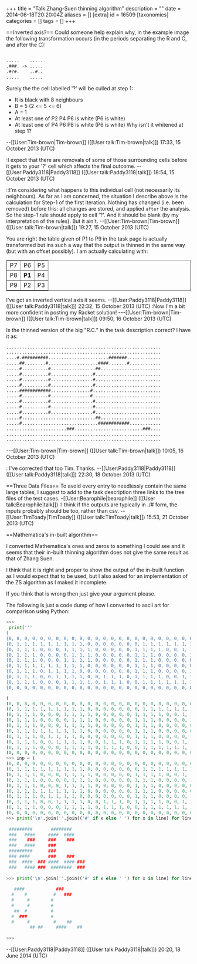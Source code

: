 +++
title = "Talk:Zhang-Suen thinning algorithm"
description = ""
date = 2014-06-18T20:20:04Z
aliases = []
[extra]
id = 16509
[taxonomies]
categories = []
tags = []
+++

==Inverted axis?==
Could someone help explain why, in the example image the following
transformation occurs (in the periods separating the R and C, and after the
C):

```txt

.....    .....
.###. -> .....
.#?#.    ..#..
.....    .....

```

Surely the the cell labelled '?' will be culled at step 1:
 - It is black with 8 neighbours
 - B = 5 (2 <= 5 <= 6)
 - A = 1
 - At least one of P2 P4 P6 is white (P6 is white)
 - At least one of P4 P6 P8 is white (P6 is white)
Why isn't it whitened at step 1?

--[[User:Tim-brown|Tim-brown]] ([[User talk:Tim-brown|talk]]) 17:33, 15 October 2013 (UTC)

:I expect that there are removals of some of those surrounding cells before it gets to your '?' cell which affects the final outcome. --[[User:Paddy3118|Paddy3118]] ([[User talk:Paddy3118|talk]]) 18:54, 15 October 2013 (UTC)

::I'm considering what happens to this individual cell (not necessarily its neighbours). As far as I am concerned, the situation I describe above is the calculation for Step-1 of the first iteration. Nothing has changed (i.e. been removed) before this: all changes are stored, and applied `after` the analysis. So the step-1 rule should apply to cell '?'. And it should be blank (by my interpretation of the rules). But it ain't.
--[[User:Tim-brown|Tim-brown]] ([[User talk:Tim-brown|talk]]) 19:27, 15 October 2013 (UTC)

You are right the table given of P1 to P9 in the task page is actually transformed but ins such a way that the output is thinned in the same way (but with an offset possibly). I am actually calculating with:
<table border="1">
  <tr><td>P7</td><td>P6</td><td>P5</td></tr>
  <tr><td>P8</td><td><b>P1</b></td><td>P4</td></tr>
  <tr><td>P9</td><td>P2</td><td>P3</td></tr>
</table>
I've got an inverted vertical axis it seems. --[[User:Paddy3118|Paddy3118]] ([[User talk:Paddy3118|talk]]) 22:32, 15 October 2013 (UTC)
:Now I'm a bit more confident in posting my Racket solution! ---[[User:Tim-brown|Tim-brown]] ([[User talk:Tim-brown|talk]]) 09:50, 16 October 2013 (UTC)

Is the thinned version of the big "R.C." in the task description correct?
I have it as:

```txt
...........................................................
...........................................................
....#.##########.......................#######.............
.....##........#...................####.......#............
.....#..........#.................##.......................
.....#..........#................#.........................
.....#..........#................#.........................
.....#..........#................#.........................
.....############...............#..........................
.....#..........#...............#..........................
.....#..........#................#.........................
.....#..........#................#.........................
.....#..........#................#.........................
.....#............................##.......................
.....#.............................############............
.......................###..........................###....
...........................................................
...........................................................
```

---[[User:Tim-brown|Tim-brown]] ([[User talk:Tim-brown|talk]]) 10:05, 16 October 2013 (UTC)

: I've corrected that too Tim. Thanks. --[[User:Paddy3118|Paddy3118]] ([[User talk:Paddy3118|talk]]) 22:30, 18 October 2013 (UTC)


==Three Data Files==
To avoid every entry to needlessly contain the same large tables, I suggest to add to the task description three links to the tree files of the test cases. -[[User:Bearophile|bearophile]] ([[User talk:Bearophile|talk]])
:I think if the outputs are typically in ./# form, the inputs probably should be too, rather than csv. --[[User:TimToady|TimToady]] ([[User talk:TimToady|talk]]) 15:53, 21 October 2013 (UTC)

==Mathematica's in-built algorithm==

I converted Mathematica's ones and zeros to something I could see and it seems that their in-built thinning algorithm does not give the same result as that of Zhang Suen.

I think that it is right and proper to show the output of the in-built function as I would expect that to be used, but I also asked for an implementation of the ZS algorithm as I maked it incomplete. 

If you think that is wrong then just give your argument please.

The following is just a code dump of how I converted to ascii art for comparison using Python:


```python
>>>
 print('''
{
{0, 0, 0, 0, 0, 0, 0, 0, 0, 0, 0, 0, 0, 0, 0, 0, 0, 0, 0, 0, 0, 0, 0, 0, 0, 0, 0, 0, 0, 0, 0, 0}, 
{0, 1, 1, 1, 1, 1, 1, 1, 1, 1, 0, 0, 0, 0, 0, 0, 0, 1, 1, 1, 1, 1, 1, 1, 1, 0, 0, 0, 0, 0, 0, 0}, 
{0, 1, 1, 1, 0, 0, 0, 1, 1, 1, 1, 0, 0, 0, 0, 0, 1, 1, 1, 1, 0, 0, 1, 1, 1, 1, 0, 0, 0, 0, 0, 0}, 
{0, 1, 1, 1, 0, 0, 0, 0, 1, 1, 1, 0, 0, 0, 0, 0, 1, 1, 1, 0, 0, 0, 0, 1, 1, 1, 0, 0, 0, 0, 0, 0}, 
{0, 1, 1, 1, 0, 0, 0, 1, 1, 1, 1, 0, 0, 0, 0, 0, 1, 1, 1, 0, 0, 0, 0, 0, 0, 0, 0, 0, 0, 0, 0, 0}, 
{0, 1, 1, 1, 1, 1, 1, 1, 1, 1, 0, 0, 0, 0, 0, 0, 1, 1, 1, 0, 0, 0, 0, 0, 0, 0, 0, 0, 0, 0, 0, 0}, 
{0, 1, 1, 1, 0, 1, 1, 1, 1, 0, 0, 0, 0, 0, 0, 0, 1, 1, 1, 0, 0, 0, 0, 1, 1, 1, 0, 0, 0, 0, 0, 0}, 
{0, 1, 1, 1, 0, 0, 1, 1, 1, 1, 0, 0, 1, 1, 1, 0, 1, 1, 1, 1, 0, 0, 1, 1, 1, 1, 0, 1, 1, 1, 0, 0}, 
{0, 1, 1, 1, 0, 0, 0, 1, 1, 1, 1, 0, 1, 1, 1, 0, 0, 1, 1, 1, 1, 1, 1, 1, 1, 0, 0, 1, 1, 1, 0, 0}, 
{0, 0, 0, 0, 0, 0, 0, 0, 0, 0, 0, 0, 0, 0, 0, 0, 0, 0, 0, 0, 0, 0, 0, 0, 0, 0, 0, 0, 0, 0, 0, 0}}'''.replace('{', '(').replace('}', ')'))

(
(0, 0, 0, 0, 0, 0, 0, 0, 0, 0, 0, 0, 0, 0, 0, 0, 0, 0, 0, 0, 0, 0, 0, 0, 0, 0, 0, 0, 0, 0, 0, 0), 
(0, 1, 1, 1, 1, 1, 1, 1, 1, 1, 0, 0, 0, 0, 0, 0, 0, 1, 1, 1, 1, 1, 1, 1, 1, 0, 0, 0, 0, 0, 0, 0), 
(0, 1, 1, 1, 0, 0, 0, 1, 1, 1, 1, 0, 0, 0, 0, 0, 1, 1, 1, 1, 0, 0, 1, 1, 1, 1, 0, 0, 0, 0, 0, 0), 
(0, 1, 1, 1, 0, 0, 0, 0, 1, 1, 1, 0, 0, 0, 0, 0, 1, 1, 1, 0, 0, 0, 0, 1, 1, 1, 0, 0, 0, 0, 0, 0), 
(0, 1, 1, 1, 0, 0, 0, 1, 1, 1, 1, 0, 0, 0, 0, 0, 1, 1, 1, 0, 0, 0, 0, 0, 0, 0, 0, 0, 0, 0, 0, 0), 
(0, 1, 1, 1, 1, 1, 1, 1, 1, 1, 0, 0, 0, 0, 0, 0, 1, 1, 1, 0, 0, 0, 0, 0, 0, 0, 0, 0, 0, 0, 0, 0), 
(0, 1, 1, 1, 0, 1, 1, 1, 1, 0, 0, 0, 0, 0, 0, 0, 1, 1, 1, 0, 0, 0, 0, 1, 1, 1, 0, 0, 0, 0, 0, 0), 
(0, 1, 1, 1, 0, 0, 1, 1, 1, 1, 0, 0, 1, 1, 1, 0, 1, 1, 1, 1, 0, 0, 1, 1, 1, 1, 0, 1, 1, 1, 0, 0), 
(0, 1, 1, 1, 0, 0, 0, 1, 1, 1, 1, 0, 1, 1, 1, 0, 0, 1, 1, 1, 1, 1, 1, 1, 1, 0, 0, 1, 1, 1, 0, 0), 
(0, 0, 0, 0, 0, 0, 0, 0, 0, 0, 0, 0, 0, 0, 0, 0, 0, 0, 0, 0, 0, 0, 0, 0, 0, 0, 0, 0, 0, 0, 0, 0))
>>> inp = (
(0, 0, 0, 0, 0, 0, 0, 0, 0, 0, 0, 0, 0, 0, 0, 0, 0, 0, 0, 0, 0, 0, 0, 0, 0, 0, 0, 0, 0, 0, 0, 0),
(0, 1, 1, 1, 1, 1, 1, 1, 1, 1, 0, 0, 0, 0, 0, 0, 0, 1, 1, 1, 1, 1, 1, 1, 1, 0, 0, 0, 0, 0, 0, 0),
(0, 1, 1, 1, 0, 0, 0, 1, 1, 1, 1, 0, 0, 0, 0, 0, 1, 1, 1, 1, 0, 0, 1, 1, 1, 1, 0, 0, 0, 0, 0, 0),
(0, 1, 1, 1, 0, 0, 0, 0, 1, 1, 1, 0, 0, 0, 0, 0, 1, 1, 1, 0, 0, 0, 0, 1, 1, 1, 0, 0, 0, 0, 0, 0),
(0, 1, 1, 1, 0, 0, 0, 1, 1, 1, 1, 0, 0, 0, 0, 0, 1, 1, 1, 0, 0, 0, 0, 0, 0, 0, 0, 0, 0, 0, 0, 0),
(0, 1, 1, 1, 1, 1, 1, 1, 1, 1, 0, 0, 0, 0, 0, 0, 1, 1, 1, 0, 0, 0, 0, 0, 0, 0, 0, 0, 0, 0, 0, 0),
(0, 1, 1, 1, 0, 1, 1, 1, 1, 0, 0, 0, 0, 0, 0, 0, 1, 1, 1, 0, 0, 0, 0, 1, 1, 1, 0, 0, 0, 0, 0, 0),
(0, 1, 1, 1, 0, 0, 1, 1, 1, 1, 0, 0, 1, 1, 1, 0, 1, 1, 1, 1, 0, 0, 1, 1, 1, 1, 0, 1, 1, 1, 0, 0),
(0, 1, 1, 1, 0, 0, 0, 1, 1, 1, 1, 0, 1, 1, 1, 0, 0, 1, 1, 1, 1, 1, 1, 1, 1, 0, 0, 1, 1, 1, 0, 0),
(0, 0, 0, 0, 0, 0, 0, 0, 0, 0, 0, 0, 0, 0, 0, 0, 0, 0, 0, 0, 0, 0, 0, 0, 0, 0, 0, 0, 0, 0, 0, 0))
>>> print('\n'.join(''.join(('#' if x else ' ') for x in line) for line in inp))
                                
 #########       ########       
 ###   ####     ####  ####      
 ###    ###     ###    ###      
 ###   ####     ###             
 #########      ###             
 ### ####       ###    ###      
 ###  ####  ### ####  #### ###  
 ###   #### ###  ########  ###  
                                
>>> print('\n'.join(''.join(('#' if x else ' ') for x in line) for line in out))
                                
   ####            ###          
  #    #          #   ###       
  #     #        #              
  #     #        #              
   ##  #         #              
  #  ###         #              
  #     #         #    ##       
         ## ##     ####    ##   
                                
>>> 
```

--[[User:Paddy3118|Paddy3118]] ([[User talk:Paddy3118|talk]]) 20:20, 18 June 2014 (UTC)
